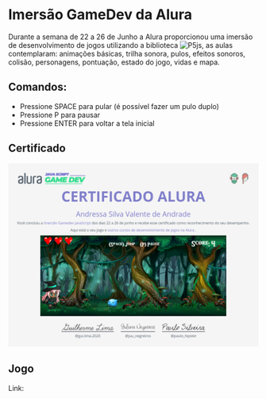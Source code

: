 # Imersão GameDev da Alura
Durante a semana de 22 a 26 de Junho a Alura proporcionou uma imersão de desenvolvimento de jogos utilizando a biblioteca ![P5js](https://p5js.org/), as aulas contemplaram: animações básicas, trilha sonora, pulos, efeitos sonoros, colisão, personagens, pontuação, estado do jogo, vidas e mapa.

## Comandos:
- Pressione SPACE para pular (é possível fazer um pulo duplo)
- Pressione P para pausar
- Pressione ENTER para voltar a tela inicial

## Certificado
![](assets/Screenshot_20200628_193137.png)


## Jogo
Link: 

